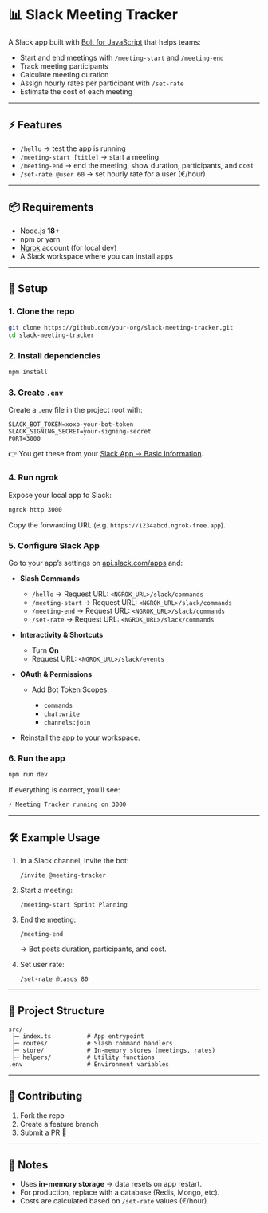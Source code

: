 # 📊 Slack Meeting Tracker

A Slack app built with [Bolt for JavaScript](https://slack.dev/bolt-js) that helps teams:
- Start and end meetings with `/meeting-start` and `/meeting-end`
- Track meeting participants
- Calculate meeting duration
- Assign hourly rates per participant with `/set-rate`
- Estimate the cost of each meeting

---

## ⚡ Features
- `/hello` → test the app is running
- `/meeting-start [title]` → start a meeting
- `/meeting-end` → end the meeting, show duration, participants, and cost
- `/set-rate @user 60` → set hourly rate for a user (€/hour)

---

## 📦 Requirements
- Node.js **18+**
- npm or yarn
- [Ngrok](https://ngrok.com/) account (for local dev)
- A Slack workspace where you can install apps

---

## 🚀 Setup

### 1. Clone the repo
```bash
git clone https://github.com/your-org/slack-meeting-tracker.git
cd slack-meeting-tracker
````

### 2. Install dependencies

```bash
npm install
```

### 3. Create `.env`

Create a `.env` file in the project root with:

```env
SLACK_BOT_TOKEN=xoxb-your-bot-token
SLACK_SIGNING_SECRET=your-signing-secret
PORT=3000
```

👉 You get these from your [Slack App → Basic Information](https://api.slack.com/apps).

### 4. Run ngrok

Expose your local app to Slack:

```bash
ngrok http 3000
```

Copy the forwarding URL (e.g. `https://1234abcd.ngrok-free.app`).

### 5. Configure Slack App

Go to your app’s settings on [api.slack.com/apps](https://api.slack.com/apps) and:

* **Slash Commands**

  * `/hello` → Request URL: `<NGROK_URL>/slack/commands`
  * `/meeting-start` → Request URL: `<NGROK_URL>/slack/commands`
  * `/meeting-end` → Request URL: `<NGROK_URL>/slack/commands`
  * `/set-rate` → Request URL: `<NGROK_URL>/slack/commands`

* **Interactivity & Shortcuts**

  * Turn **On**
  * Request URL: `<NGROK_URL>/slack/events`

* **OAuth & Permissions**

  * Add Bot Token Scopes:

    * `commands`
    * `chat:write`
    * `channels:join`

* Reinstall the app to your workspace.

### 6. Run the app

```bash
npm run dev
```

If everything is correct, you’ll see:

```
⚡️ Meeting Tracker running on 3000
```

---

## 🛠 Example Usage

1. In a Slack channel, invite the bot:

   ```
   /invite @meeting-tracker
   ```

2. Start a meeting:

   ```
   /meeting-start Sprint Planning
   ```

3. End the meeting:

   ```
   /meeting-end
   ```

   → Bot posts duration, participants, and cost.

4. Set user rate:

   ```
   /set-rate @tasos 80
   ```

---

## 📂 Project Structure

```
src/
 ├─ index.ts          # App entrypoint
 ├─ routes/           # Slash command handlers
 ├─ store/            # In-memory stores (meetings, rates)
 ├─ helpers/          # Utility functions
.env                  # Environment variables
```

---

## 👥 Contributing

1. Fork the repo
2. Create a feature branch
3. Submit a PR 🎉

---

## 📝 Notes

* Uses **in-memory storage** → data resets on app restart.
* For production, replace with a database (Redis, Mongo, etc).
* Costs are calculated based on `/set-rate` values (€/hour).
